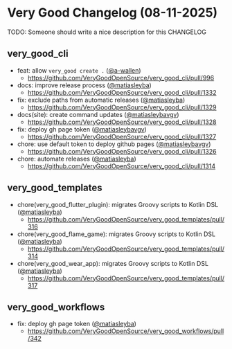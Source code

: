 # Very Good Changelog (08-11-2025)

TODO: Someone should write a nice description for this CHANGELOG

## very_good_cli
- feat: allow `very_good create .` ([@a-wallen](https://github.com/a-wallen))
	- https://github.com/VeryGoodOpenSource/very_good_cli/pull/996
- docs: improve release process ([@matiasleyba](https://github.com/matiasleyba))
	- https://github.com/VeryGoodOpenSource/very_good_cli/pull/1332
- fix: exclude paths from automatic releases ([@matiasleyba](https://github.com/matiasleyba))
	- https://github.com/VeryGoodOpenSource/very_good_cli/pull/1329
- docs(site): create command updates ([@matiasleybavgv](https://github.com/matiasleybavgv))
	- https://github.com/VeryGoodOpenSource/very_good_cli/pull/1328
- fix: deploy gh page token ([@matiasleybavgv](https://github.com/matiasleybavgv))
	- https://github.com/VeryGoodOpenSource/very_good_cli/pull/1327
- chore: use default token to deploy github pages ([@matiasleybavgv](https://github.com/matiasleybavgv))
	- https://github.com/VeryGoodOpenSource/very_good_cli/pull/1326
- chore: automate releases ([@matiasleyba](https://github.com/matiasleyba))
	- https://github.com/VeryGoodOpenSource/very_good_cli/pull/1314

## very_good_templates
- chore(very_good_flutter_plugin): migrates Groovy scripts to Kotlin DSL ([@matiasleyba](https://github.com/matiasleyba))
	- https://github.com/VeryGoodOpenSource/very_good_templates/pull/316
- chore(very_good_flame_game): migrates Groovy scripts to Kotlin DSL ([@matiasleyba](https://github.com/matiasleyba))
	- https://github.com/VeryGoodOpenSource/very_good_templates/pull/314
- chore(very_good_wear_app): migrates Groovy scripts to Kotlin DSL ([@matiasleyba](https://github.com/matiasleyba))
	- https://github.com/VeryGoodOpenSource/very_good_templates/pull/317

## very_good_workflows
- fix: deploy gh page token ([@matiasleyba](https://github.com/matiasleyba))
	- https://github.com/VeryGoodOpenSource/very_good_workflows/pull/342
